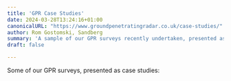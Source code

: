 ```yaml
---
title: 'GPR Case Studies'
date: 2024-03-28T13:24:16+01:00
canonicalURL: "https://www.groundpenetratingradar.co.uk/case-studies/"
author: Rom Gostomski, Sandberg
summary: 'A sample of our GPR surveys recently undertaken, presented as case studies. Including bridge inspection, construction defect location, pad foundations...'
draft: false

---
```

Some of our GPR surveys, presented as case studies: